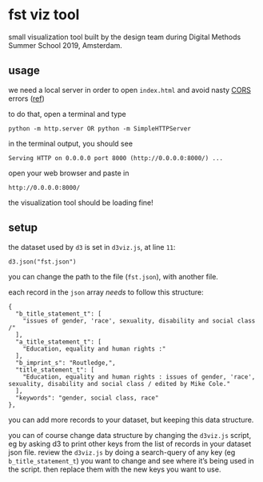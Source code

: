 fst viz tool
============

small visualization tool built by the design team during Digital Methods Summer School 2019, Amsterdam.

## usage

we need a local server in order to open `index.html` and avoid nasty [CORS](https://developer.mozilla.org/en-US/docs/Web/HTTP/CORS/Errors) errors ([ref](https://stackoverflow.com/a/27986564))

to do that, open a terminal and type

```
python -m http.server OR python -m SimpleHTTPServer
```

in the terminal output, you should see

```
Serving HTTP on 0.0.0.0 port 8000 (http://0.0.0.0:8000/) ...
```

open your web browser and paste in

```
http://0.0.0.0:8000/
```

the visualization tool should be loading fine!

## setup

the dataset used by `d3` is set in `d3viz.js`, at line `11`:

```
d3.json("fst.json")
```

you can change the path to the file (`fst.json`), with another file.

each record in the `json` array *needs* to follow this structure:

```
{
  "b_title_statement_t": [
    "issues of gender, 'race', sexuality, disability and social class /"
  ],
  "a_title_statement_t": [
    "Education, equality and human rights :"
  ],
  "b_imprint_s": "Routledge,",
  "title_statement_t": [
    "Education, equality and human rights : issues of gender, 'race', sexuality, disability and social class / edited by Mike Cole."
  ],
  "keywords": "gender, social class, race"
},
```

you can add more records to your dataset, but keeping this data structure.

you can of course change data structure by changing the `d3viz.js` script, eg by asking d3 to print other keys from the list of records in your dataset json file. review the `d3viz.js` by doing a search-query of any key (eg `b_title_statement_t`) you want to change and see where it’s being used in the script. then replace them with the new keys you want to use.


